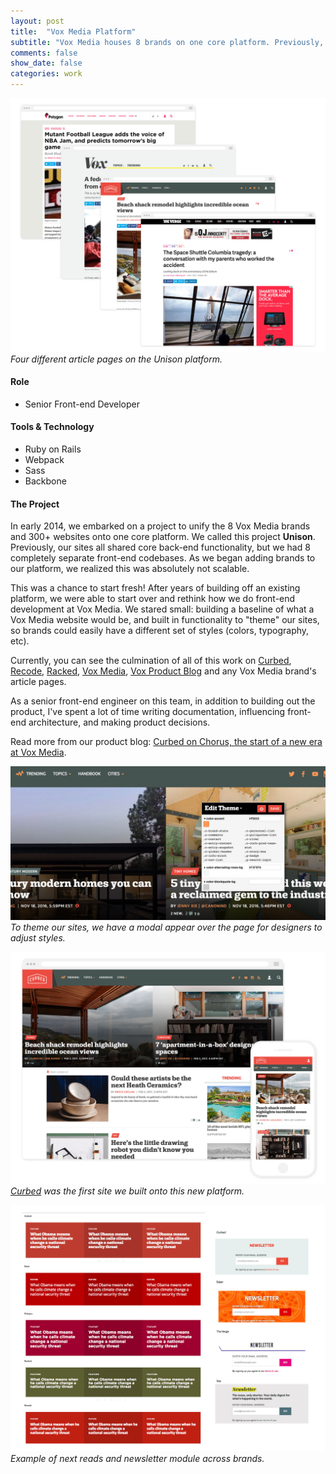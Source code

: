 ```yaml
---
layout: post
title:  "Vox Media Platform"
subtitle: "Vox Media houses 8 brands on one core platform. Previously, each site had their own custom front-end code base. We've spent the last year unifying, refactoring, and thinking of brands beyond the website."
comments: false
show_date: false
categories: work
---
```


![Example of article pages on four brands.](/assets/images/work/articlepages.jpg)
*Four different article pages on the Unison platform.*

#### Role
- Senior Front-end Developer

#### Tools & Technology
- Ruby on Rails
- Webpack
- Sass
- Backbone

#### The Project
In early 2014, we embarked on a project to unify the 8 Vox Media brands and 300+ websites onto one core platform. We called this project **Unison**. Previously, our sites all shared core back-end functionality, but we had 8 completely separate front-end codebases. As we began adding brands to our platform, we realized this was absolutely not scalable.

This was a chance to start fresh! After years of building off an existing platform, we were able to start over and rethink how we do front-end development at Vox Media. We stared small: building a baseline of what a Vox Media website would be, and built in functionality to "theme" our sites, so brands could easily have a different set of styles (colors, typography, etc).

Currently, you can see the culmination of all of this work on <a href="http://curbed.com">Curbed</a>, <a href="http://recode.net">Recode</a>, <a href="http://racked.com">Racked</a>, <a href="http://voxmedia.com">Vox Media</a>, <a href="http://product.voxmedia.com">Vox Product Blog</a> and any Vox Media brand's article pages.

As a senior front-end engineer on this team, in addition to building out the product, I've spent a lot of time writing documentation, influencing front-end architecture, and making product decisions.

Read more from our product blog: [Curbed on Chorus, the start of a new era at Vox Media](http://product.voxmedia.com/2016/2/23/11098476/curbed-on-chorus-the-start-of-a-new-era-at-vox-media).

![Example of tool we use to theme our sites](/assets/images/work/themer.jpg)
*To theme our sites, we have a modal appear over the page for designers to adjust styles.*

![Curbed on Unison](/assets/images/work/curbedhp.jpg)
*<a href="http://curbed.com">Curbed</a> was the first site we built onto this new platform.*

![Examples of next reads and newsletter modules](/assets/images/work/components.jpg)
*Example of next reads and newsletter module across brands.*
